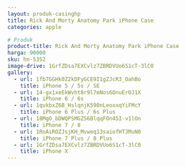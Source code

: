 ```yaml
---
layout: produk-casinghp
title: Rick And Morty Anatomy Park iPhone Case
categories: apple

# Produk
product-title: Rick And Morty Anatomy Park iPhone Case
harga: 90000
sku: hn-5352
image-drive: 1GrfZDsa7EXCvlz7ZBRDVUo6S1cT-3lC0
gallery:
  - url: 1fb7GGHk0Z2kDFyGCE9I1gZJcR3_OahBo
    title: iPhone 5 / 5s / SE
  - url: 14-gx1xeEkWvht8r9l7mNos6OnuEr0J1X
    title: iPhone 6 / 6s
  - url: 1qvkbxZ6B_HslqnjK590nLeoxxqYiFMcY
    title: iPhone 6 Plus / 6s Plus
  - url: 18MgO_bDWQPSMGZS6BlqqFOn45I-v1lOn
    title: iPhone 7 / 8
  - url: 1RoAiROZJsjKH_Mvweq13saiofHTJMuN0
    title: iPhone 7 Plus / 8 Plus
  - url: 1GrfZDsa7EXCvlz7ZBRDVUo6S1cT-3lC0
    title: iPhone X
---
```

